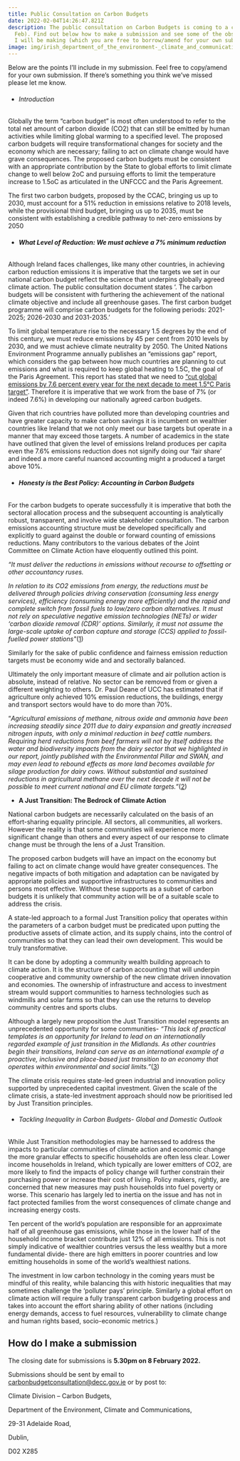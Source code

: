 ```yaml
---
title: Public Consultation on Carbon Budgets
date: 2022-02-04T14:26:47.821Z
description: The public consultation on Carbon Budgets is coming to a close (8th
  Feb). Find out below how to make a submission and see some of the observations
  I will be making (which you are free to borrow/amend for your own submission).
image: img/irish_department_of_the_environment-_climate_and_communications.png
---
```

Below are the points I’ll include in my submission. Feel free to copy/amend for your own submission. If there’s something you think we’ve missed please let me know.

* ###### Introduction

Globally the term “carbon budget” is most often understood to refer to the total net amount of carbon dioxide (CO2) that can still be emitted by human activities while limiting global warming to a specified level. The proposed carbon budgets will require transformational changes for society and the economy which are necessary; failing to act on climate change would have grave consequences. The proposed carbon budgets must be consistent with an appropriate contribution by the State to global efforts to limit climate change to well below 2oC and pursuing efforts to limit the temperature increase to 1.5oC as articulated in the UNFCCC and the Paris Agreement.

The first two carbon budgets, proposed by the CCAC, bringing us up to 2030, must account for a 51% reduction in emissions relative to 2018 levels, while the provisional third budget, bringing us up to 2035, must be consistent with establishing a credible pathway to net-zero emissions by 2050

* ###### **What Level of Reduction: We must achieve a 7% minimum reduction**

Although Ireland faces challenges, like many other countries, in achieving carbon reduction emissions it is imperative that the targets we set in our national carbon budget reflect the science that underpins globally agreed climate action. The public consultation document states ‘. The carbon budgets will be consistent with furthering the achievement of the national climate objective and include all greenhouse gases. The first carbon budget programme will comprise carbon budgets for the following periods: 2021-2025; 2026-2030 and 2031-2035.’

To limit global temperature rise to the necessary 1.5 degrees by the end of this century, we must reduce emissions by 45 per cent from 2010 levels by 2030, and we must achieve climate neutrality by 2050. The United Nations Environment Programme annually publishes an “emissions gap” report, which considers the gap between how much countries are planning to cut emissions and what is required to keep global heating to 1.5C, the goal of the Paris Agreement. This report has stated that we need to [“cut global emissions by 7.6 percent every year for the next decade to meet 1.5°C Paris target”](https://www.unenvironment.org/news-and-stories/press-release/cut-global-emissions-76-percent-every-year-next-decade-meet-15degc). Therefore it is imperative that we work from the base of 7% (or indeed 7.6%) in developing our nationally agreed carbon budgets.

Given that rich countries have polluted more than developing countries and have greater capacity to make carbon savings it is incumbent on wealthier countries like Ireland that we not only meet our base targets but operate in a manner that may exceed those targets. A number of academics in the state have outlined that given the level of emissions Ireland produces per capita even the 7.6% emissions reduction does not signify doing our ‘fair share’ and indeed a more careful nuanced accounting might a produced a target above 10%.

* ###### **Honesty is the Best Policy: Accounting in Carbon Budgets**

For the carbon budgets to operate successfully it is imperative that both the sectoral allocation process and the subsequent accounting is analytically robust, transparent, and involve wide stakeholder consultation. The carbon emissions accounting structure must be developed specifically and explicitly to guard against the double or forward counting of emissions reductions. Many contributors to the various debates of the Joint Committee on Climate Action have eloquently outlined this point.

*“It must deliver the reductions in emissions without recourse to offsetting or other accountancy ruses.*

*In relation to its CO2 emissions from energy, the reductions must be delivered through policies driving conservation (consuming less energy services), efficiency (consuming energy more efficiently) and the rapid and complete switch from fossil fuels to low/zero carbon alternatives. It must not rely on speculative negative emission technologies (NETs) or wider ‘carbon dioxide removal (CDR)’ options. Similarly, it must not assume the large-scale uptake of carbon capture and storage (CCS) applied to fossil-fuelled power stations"*([1](https://data.oireachtas.ie/ie/oireachtas/committee/dail/33/joint_committee_on_climate_action/submissions/2020/2020-11-04_opening-statement-professor-kevin-anderson-tyndall-centre-for-climate-change-research-university-of-manchester_en.pdf))

Similarly for the sake of public confidence and fairness emission reduction targets must be economy wide and and sectorally balanced.

Ultimately the only important measure of climate and air pollution action is absolute, instead of relative. No sector can be removed from or given a different weighting to others. Dr. Paul Deane of UCC has estimated that if agriculture only achieved 10% emission reductions, the buildings, energy and transport sectors would have to do more than 70%.

“*Agricultural emissions of methane, nitrous oxide and ammonia have been increasing steadily since 2011 due to dairy expansion and greatly increased nitrogen inputs, with only a minimal reduction in beef cattle numbers. Requiring herd reductions from beef farmers will not by itself address the water and biodiversity impacts from the dairy sector that we highlighted in our report, jointly published with the Environmental Pillar and SWAN, and may even lead to rebound effects as more land becomes available for silage production for dairy cows. Without substantial and sustained reductions in agricultural methane over the next decade it will not be possible to meet current national and EU climate targets.”*([2](https://www.stopclimatechaos.ie/assets/files/pdf/jocca_15-6-21_scc_soneill_v2.pdf))

* **A Just Transition: The Bedrock of Climate Action**

National carbon budgets are necessarily calculated on the basis of an effort-sharing equality principle. All sectors, all communities, all workers. However the reality is that some communities will experience more significant change than others and every aspect of our response to climate change must be through the lens of a Just Transition.

The proposed carbon budgets will have an impact on the economy but failing to act on climate change would have greater consequences. The negative impacts of both mitigation and adaptation can be navigated by appropriate policies and supportive infrastructures to communities and persons most effective. Without these supports as a subset of carbon budgets it is unlikely that community action will be of a suitable scale to address the crisis.

A state-led approach to a formal Just Transition policy that operates within the parameters of a carbon budget must be predicated upon putting the productive assets of climate action, and its supply chains, into the control of communities so that they can lead their own development. This would be truly transformative.

It can be done by adopting a community wealth building approach to climate action. It is the structure of carbon accounting that will underpin cooperative and community ownership of the new climate driven innovation and economies. The ownership of infrastructure and access to investment stream would support communities to harness technologies such as windmills and solar farms so that they can use the returns to develop community centres and sports clubs.

Although a largely new proposition the Just Transition model represents an unprecedented opportunity for some communities- *“This lack of practical templates is an opportunity for Ireland to lead on an internationally regarded example of just transition in the Midlands. As other countries begin their transitions, Ireland can serve as an international example of a proactive, inclusive and place-based just transition to an economy that operates within environmental and social limits.”*([3](https://ssrn.com/abstract=3694643))

The climate crisis requires state-led green industrial and innovation policy supported by unprecedented capital investment. Given the scale of the climate crisis, a state-led investment approach should now be prioritised led by Just Transition principles.

* ###### Tackling Inequality in Carbon Budgets- Global and Domestic Outlook

While Just Transition methodologies may be harnessed to address the impacts to particular communities of climate action and economic change the more granular effects to specific households are often less clear. Lower income households in Ireland, which typically are lower emitters of CO2, are more likely to find the impacts of policy change will further constrain their purchasing power or increase their cost of living. Policy makers, rightly, are concerned that new measures may push households into fuel poverty or worse. This scenario has largely led to inertia on the issue and has not in fact protected families from the worst consequences of climate change and increasing energy costs.

Ten percent of the world’s population are responsible for an approximate half of all greenhouse gas emissions, while those in the lower half of the household income bracket contribute just 12% of all emissions. This is not simply indicative of wealthier countries versus the less wealthy but a more fundamental divide- there are high emitters in poorer countries and low emitting households in some of the world’s wealthiest nations.

The investment in low carbon technology in the coming years must be mindful of this reality, while balancing this with historic inequalities that may sometimes challenge the ‘polluter pays’ principle. Similarly a global effort on climate action will require a fully transparent carbon budgeting process and takes into account the effort sharing ability of other nations (including energy demands, access to fuel resources, vulnerability to climate change and human rights based, socio-economic metrics.)

## How do I make a submission

The closing date for submissions is **5.30pm on 8 February 2022.**

Submissions should be sent by email to [carbonbudgetconsultation@decc.gov.ie](mailto:carbonbudgetconsultation@decc.gov.ie) or by post to:

Climate Division – Carbon Budgets,

Department of the Environment, Climate and Communications,

29-31 Adelaide Road,

Dublin,

D02 X285